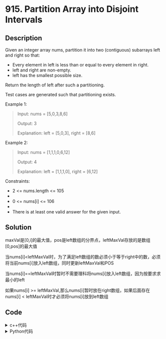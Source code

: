 # 915. Partition Array into Disjoint Intervals

## Description


Given an integer array nums, partition it into two (contiguous) subarrays left and right so that:

- Every element in left is less than or equal to every element in right.
- left and right are non-empty.
- left has the smallest possible size.

Return the length of left after such a partitioning.

Test cases are generated such that partitioning exists.



Example 1:<br>
> Input: nums = [5,0,3,8,6]
> 
> Output: 3
> 
>Explanation: left = [5,0,3], right = [8,6]

Example 2:
> Input: nums = [1,1,1,0,6,12]
> 
> Output: 4
> 
> Explanation: left = [1,1,1,0], right = [6,12]

Constraints:
- 2 <= nums.length <= 105
- 
- 0 <= nums[i] <= 106
- 
- There is at least one valid answer for the given input.


## Solution
maxVal是[0,i]的最大值，pos是left数组的分界点，leftMaxVal存放的是数组[0,pos]的最大值

当nums[i]<leftMaxVal时，为了满足left数组的数必须小于等于right中的数，必须将当前nums[i]放入left数组，同时更新leftMaxVal和POS

当nums[i]==leftMaxVal时暂时不需要理科将nums[i]放入left数组，因为按要求求最小的left

如果nums[i] >= leftMaxVal,那么nums[i]暂时放在right数组，如果后面存在nums[i] < leftMaxVal时才必须将nums[i]放到left数组


## Code

<details>
  <summary>c++代码</summary>
  
```C++

class Solution {
public:
    int partitionDisjoint(vector<int>& nums) {
        //双指针
        int maxVal = nums[0];
        int leftMaxVal = nums[0];
        int pos = 0;
        for(int i = 0; i < nums.size(); i++) {
            maxVal = max(nums[i], maxVal);
            if(nums[i] >= leftMaxVal) 
                continue;
            leftMaxVal = maxVal;
            pos = i;
        }
        return pos+1;
    }
};

```
</details>    
  
<details>
  <summary>Python代码</summary>
  
```Python3



```
</details>    
